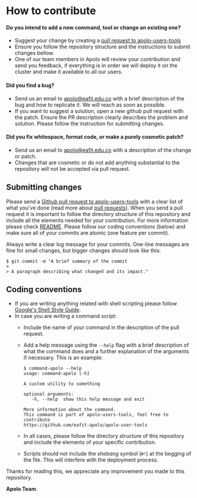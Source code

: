 # How to contribute

#### **Do you intend to add a new command, tool or change an existing one?**
   * Suggest your change by creating a [pull request to apolo-users-tools](https://github.com/eafit-apolo/apolo-user-tools/pull/new/master)
   * Ensure you follow the repository structure and the instructions to submit changes bellow. 
   * One of our team members in Apolo will review your contribution and send you feedback, if everything is in order we will deploy it on the cluster and make it available to all our users.

#### **Did you find a bug?**
   * Send us an email to <apolo@eafit.edu.co> with a brief description of the bug and how to replicate it. We will reach as soon as possible.
   * If you want to suggest a solution, open a new github pull request with the patch. Ensure the PR description clearly describes the problem and solution. Please follow the instruction for submitting changes.

#### **Did you fix whitespace, format code, or make a purely cosmetic patch?**
   * Send us an email to <apolo@eafit.edu.co> with a description of the change or patch. 
   * Changes that are cosmetic or do not add anything substantial to the repository will not be accepted via pull request.

## Submitting changes

Please send a [Github pull request to apolo-users-tools](https://github.com/eafit-apolo/apolo-user-tools/pull/new/master) with a clear list of what you've done (read more about [pull requests](http://help.github.com/pull-requests/)). When you send a pull request it is important to follow the directory structure of this repository and include all the elements needed for your contribution. For more information please check [README](README.md). Please follow our coding conventions (below) and make sure all of your commits are atomic (one feature per commit).

Always write a clear log message for your commits. One-line messages are fine for small changes, but bigger changes should look like this:

    $ git commit -m "A brief summary of the commit
    > 
    > A paragraph describing what changed and its impact."

## Coding conventions
   * If you are writing anything related with shell scripting please follow [Google's Shell Style Guide](https://google.github.io/styleguide/shellguide.html).
   * In case you are writing a command script: 
      * Include the name of your command in the description of the pull request.
      * Add a help message using the ``--help`` flag with a brief description of what the command does and a further explanation of the arguments if necessary. This is an example:
        ```
        $ command-apolo --help
        usage: command-apolo [-h]

        A custom utility to something

        optional arguments:
           -h, --help  show this help message and exit

        More information about the command.
        This command is part of apolo-users-tools, feel free to contribute
        https://github.com/eafit-apolo/apolo-user-tools
        ```

      * In all cases, please follow the directory structure of this repository and include the elements of your specific contribution.

      * Scripts should not include the *shebang* symbol (`#!`) at the begging of the file. This will interfere with the deployment process. 

Thanks for reading this, we appreciate any improvement you made to this repository.

**Apolo Team**.

